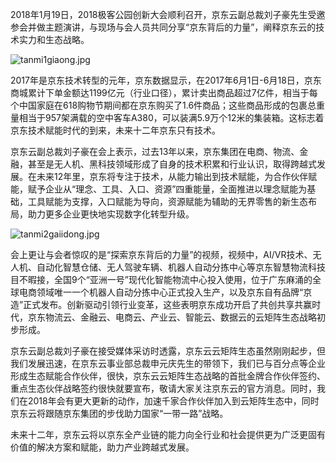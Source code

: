 2018年1月19日，2018极客公园创新大会顺利召开，京东云副总裁刘子豪先生受邀参会并做主题演讲，与现场与会人员共同分享“京东背后的力量”，阐释京东云的技术实力和生态战略。

![tanmi1giaong.jpg]()

2017年是京东技术转型的元年，京东数据显示，在2017年6月1日-6月18日，京东商城累计下单金额达1199亿元（行业口径），累计卖出商品超过7亿件，相当于每个中国家庭在618购物节期间都在京东购买了1.6件商品；这些商品形成的包裹总重量相当于957架满载的空中客车A380，可以装满5.9万个12米的集装箱。这标志着京东技术赋能时代的到来，未来十二年京东只有技术。

京东云副总裁刘子豪在会上表示，过去13年以来，京东集团在电商、物流、金融，甚至是无人机、黑科技领域形成了自身的技术积累和行业认识，取得跨越式发展。在未来12年里，京东将专注于技术，从能力输出到技术赋能，为合作伙伴赋能，赋予企业从“理念、工具、入口、资源”四重能量，全面推进以理念赋能为基础，工具赋能为支撑，入口赋能为导向，资源赋能为辅助的无界零售的新生态布局，助力更多企业更快地实现数字化转型升级。

![tanmi2gaiidong.jpg]()

会上更让与会者惊叹的是“探索京东背后的力量”的视频，视频中，AI/VR技术、无人机、自动化智慧仓储、无人驾驶车辆、机器人自动分拣中心等京东智慧物流科技目不暇接，全国9个“亚洲一号”现代化智能物流中心投入使用，位于广东麻涌的全球电商领域唯一一个机器人自动分拣中心正式投入生产，以及京东自有品牌“京造”正式发布。创新驱动引领行业变革，这些表明京东成功开启了共创共享共赢时代，京东物流云、金融云、电商云、产业云、智能云、数据云的云矩阵生态战略初步形成。

京东云副总裁刘子豪在接受媒体采访时透露，京东云云矩阵生态虽然刚刚起步，但我们发展迅速，在京东云事业部总裁申元庆先生的带领下，我们已与百分点等企业形成生态赋能合作伙伴，很快，京东云云矩阵生态战略的首批金牌合作伙伴签约、重点生态伙伴战略签约很快就要宣布，敬请大家关注京东云的官方消息。同时，我们在2018年会有更大更新的动作，加速千家合作伙伴加入到云矩阵生态中，同时京东云将跟随京东集团的步伐助力国家“一带一路”战略。

未来十二年，京东云将以京东全产业链的能力向全行业和社会提供更为广泛更固有价值的解决方案和赋能，助力产业跨越式发展。